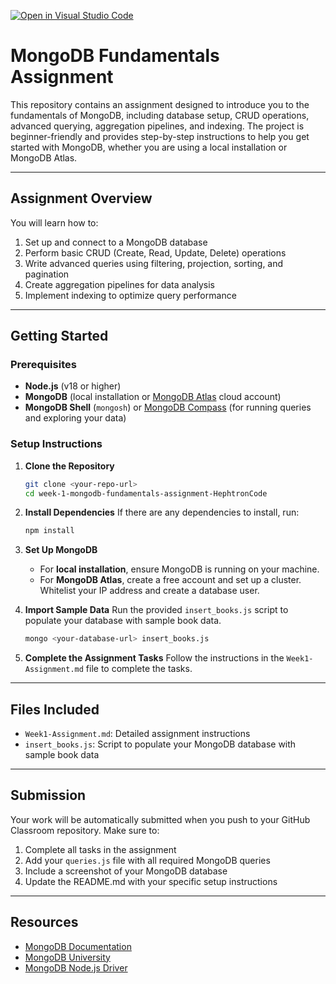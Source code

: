[![Open in Visual Studio Code](https://classroom.github.com/assets/open-in-vscode-2e0aaae1b6195c2367325f4f02e2d04e9abb55f0b24a779b69b11b9e10269abc.svg)](https://classroom.github.com/online_ide?assignment_repo_id=19659180&assignment_repo_type=AssignmentRepo)
# MongoDB Fundamentals Assignment

This repository contains an assignment designed to introduce you to the fundamentals of MongoDB, including database setup, CRUD operations, advanced querying, aggregation pipelines, and indexing. The project is beginner-friendly and provides step-by-step instructions to help you get started with MongoDB, whether you are using a local installation or MongoDB Atlas.

---

## Assignment Overview

You will learn how to:
1. Set up and connect to a MongoDB database
2. Perform basic CRUD (Create, Read, Update, Delete) operations
3. Write advanced queries using filtering, projection, sorting, and pagination
4. Create aggregation pipelines for data analysis
5. Implement indexing to optimize query performance

---

## Getting Started

### Prerequisites

- **Node.js** (v18 or higher)
- **MongoDB** (local installation or [MongoDB Atlas](https://www.mongodb.com/atlas/database) cloud account)
- **MongoDB Shell** (`mongosh`) or [MongoDB Compass](https://www.mongodb.com/products/compass) (for running queries and exploring your data)

### Setup Instructions

1. **Clone the Repository**
   ```sh
   git clone <your-repo-url>
   cd week-1-mongodb-fundamentals-assignment-HephtronCode
   ```
2. **Install Dependencies**
   If there are any dependencies to install, run:
   ```sh
   npm install
   ```
3. **Set Up MongoDB**
   - For **local installation**, ensure MongoDB is running on your machine.
   - For **MongoDB Atlas**, create a free account and set up a cluster. Whitelist your IP address and create a database user.

4. **Import Sample Data**
   Run the provided `insert_books.js` script to populate your database with sample book data.
   ```sh
   mongo <your-database-url> insert_books.js
   ```

5. **Complete the Assignment Tasks**
   Follow the instructions in the `Week1-Assignment.md` file to complete the tasks.

---

## Files Included

- `Week1-Assignment.md`: Detailed assignment instructions
- `insert_books.js`: Script to populate your MongoDB database with sample book data

---

## Submission

Your work will be automatically submitted when you push to your GitHub Classroom repository. Make sure to:

1. Complete all tasks in the assignment
2. Add your `queries.js` file with all required MongoDB queries
3. Include a screenshot of your MongoDB database
4. Update the README.md with your specific setup instructions

---

## Resources

- [MongoDB Documentation](https://docs.mongodb.com/)
- [MongoDB University](https://university.mongodb.com/)
- [MongoDB Node.js Driver](https://mongodb.github.io/node-mongodb-native/)